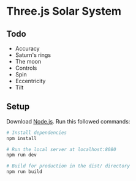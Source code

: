 # Three.js Solar System

## Todo

- Accuracy
- Saturn's rings
- The moon
- Controls
- Spin
- Eccentricity
- Tilt

## Setup

Download [Node.js](https://nodejs.org/en/download/).
Run this followed commands:

```bash
# Install dependencies
npm install

# Run the local server at localhost:8080
npm run dev

# Build for production in the dist/ directory
npm run build
```
